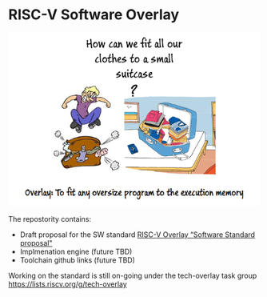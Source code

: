 # RISC-V Software Overlay 

![](overlay_cartoon.png)
 
The repostority contains:
- Draft proposal for the SW standard [RISC-V Overlay “Software Standard proposal"](riscv-overlay-software-standard-draft.adoc)
- Implmenation engine (future TBD)
- Toolchain github links (future TBD)

Working on the standard is still on-going under the tech-overlay task group https://lists.riscv.org/g/tech-overlay

